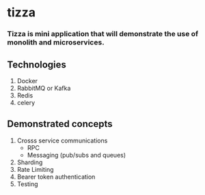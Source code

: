 # tizza
### Tizza is mini application that will demonstrate the use of monolith and microservices.

## Technologies

1. Docker
2. RabbitMQ or Kafka
3. Redis
4. celery

## Demonstrated concepts
1. Crosss service communications 
    - RPC 
    - Messaging (pub/subs and queues)
2. Sharding
3. Rate Limiting
4. Bearer token authentication
5. Testing
